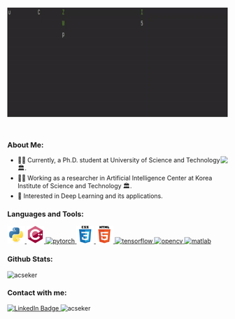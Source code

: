 <br>
<img src="cover.gif" height="250px" align="middle">

[//]: # (<h1 align="center">Hi there <img src="https://raw.githubusercontent.com/ABSphreak/ABSphreak/master/gifs/Hi.gif" width="30px">, I'm Cagatay.</h1>)
<br>

<div>
<h3 align="left" >About Me:</h3>
<img src="https://cdn.dribbble.com/users/1365253/screenshots/11419536/final_shots_for_gif.gif" height="200px" align="right" style="vertical-align:top">

* 👨‍🎓 Currently, a Ph.D. student at University of Science and Technology 🏛️.
* 👨‍💻 Working as a researcher in Artificial Intelligence Center at Korea Institute of Science and Technology 🏛️.
* 🔭 Interested in Deep Learning and its applications.
</div>


<h3 align="left">Languages and Tools:</h3>
<p align="left">
  <a href="https://www.python.org" target="_blank" rel="noreferrer">
    <img src="https://raw.githubusercontent.com/devicons/devicon/master/icons/python/python-original.svg" alt="python" width="40" height="40"/>
  </a>
  <a href="https://www.w3schools.com/cpp/" target="_blank" rel="noreferrer">
    <img src="https://raw.githubusercontent.com/devicons/devicon/master/icons/cplusplus/cplusplus-original.svg" alt="cplusplus" width="40" height="40"/>
  </a>
  <a href="https://pytorch.org/" target="_blank" rel="noreferrer">
    <img src="https://www.vectorlogo.zone/logos/pytorch/pytorch-icon.svg" alt="pytorch" width="40" height="40"/>
  </a>
  <a href="https://www.w3schools.com/css/" target="_blank" rel="noreferrer">
    <img src="https://raw.githubusercontent.com/devicons/devicon/master/icons/css3/css3-original-wordmark.svg" alt="css3" width="40" height="40"/>
  </a>
  <a href="https://www.w3.org/html/" target="_blank" rel="noreferrer"> <img src="https://raw.githubusercontent.com/devicons/devicon/master/icons/html5/html5-original-wordmark.svg" alt="html5" width="40" height="40"/>
  </a>
  <a href="https://www.tensorflow.org" target="_blank" rel="noreferrer">
    <img src="https://www.vectorlogo.zone/logos/tensorflow/tensorflow-icon.svg" alt="tensorflow" width="40" height="40"/>
  </a>
  <a href="https://opencv.org/" target="_blank" rel="noreferrer">
    <img src="https://www.vectorlogo.zone/logos/opencv/opencv-icon.svg" alt="opencv" width="40" height="40"/>
  </a>
  <a href="https://www.mathworks.com/" target="_blank" rel="noreferrer">
    <img src="https://upload.wikimedia.org/wikipedia/commons/2/21/Matlab_Logo.png" alt="matlab" width="40" height="40"/>
  </a>
</p>

<h3 align="left">Github Stats:</h3>
<p>
    <img align="center" src="https://github-readme-stats.vercel.app/api?username=acseker&show_icons=true&locale=en&theme=dracula&count_private=true" alt="acseker" />
</p>

[//]: # (<p>)

[//]: # (    <img align="center" src="https://github-readme-stats.vercel.app/api/top-langs?username=acseker&show_icons=true&locale=en&layout=compact" alt="acseker" />)

[//]: # (</p>)


<h3 align="left">Contact with me:</h3>
<p align="left">
    <a href="https://www.linkedin.com/in/acseker/">
        <img src="https://img.shields.io/badge/-@acseker-0077B5?style=flat-square&amp;labelColor=0077B5&amp;logo=LinkedIn&amp;link=https://www.linkedin.com/in/acseker/" alt="LinkedIn Badge">
    </a>
    <img src="https://komarev.com/ghpvc/?username=acseker&label=Profile%20views&color=0e75b6&style=flat" alt="acseker" />
</p>


